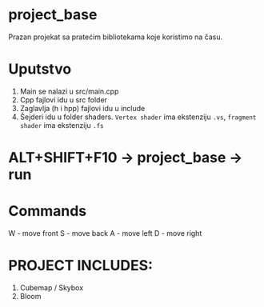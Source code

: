 # project_base
Prazan projekat sa pratećim bibliotekama koje koristimo na času. 

# Uputstvo
1. Main se nalazi u src/main.cpp
2. Cpp fajlovi idu u src folder
3. Zaglavlja (h i hpp) fajlovi idu u include
4. Šejderi idu u folder shaders. `Vertex shader` ima ekstenziju `.vs`, `fragment shader` ima ekstenziju `.fs`
# ALT+SHIFT+F10 -> project_base -> run

# Commands
W - move front
S - move back
A - move left
D - move right

# PROJECT INCLUDES:
1. Cubemap / Skybox
2. Bloom

